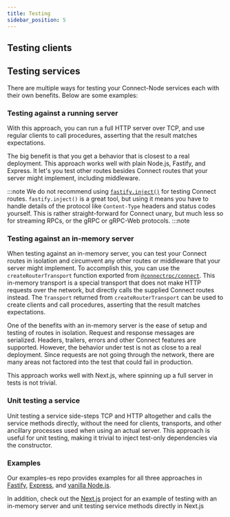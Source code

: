 ```yaml
---
title: Testing
sidebar_position: 5
---
```


## Testing clients




## Testing services

There are multiple ways for testing your Connect-Node services each with their own benefits. Below are some examples:

### Testing against a running server
With this approach, you can run a full HTTP server over TCP, and use regular clients to call procedures, asserting that
the result matches expectations.

The big benefit is that you get a behavior that is closest to a real deployment. This approach works well with plain
Node.js, Fastify, and Express. It let's you test other routes besides Connect routes that your server might implement,
including middleware.

:::note
We do not recommend using [`fastify.inject()`](https://fastify.dev/docs/v1.14.x/Documentation/Testing/#testing-with-http-injection)
for testing Connect routes. `fastify.inject()` is a great tool, but using it means you have to handle details of the
protocol like `Content-Type` headers and status codes yourself. This is rather straight-forward for Connect unary,
but much less so for streaming RPCs, or the gRPC or gRPC-Web protocols.
:::note

### Testing against an in-memory server
When testing against an in-memory server, you can test your Connect routes in isolation and circumvent any other routes
or middleware that your server might implement. To accomplish this, you can use the `createRouterTransport` function
exported from [`@connectrpc/connect`](https://www.npmjs.com/package/@connectrpc/connect). This in-memory transport is a
special transport that does not make HTTP requests over the network, but directly calls the supplied Connect routes
instead. The `Transport` returned from `createRouterTransport` can be used to create clients and call procedures,
asserting that the result matches expectations.

One of the benefits with an in-memory server is the ease of setup and testing of routes in isolation. Request and
response messages are serialized. Headers, trailers, errors and other Connect features are supported. However, the
behavior under test is not as close to a real deployment. Since requests are not going through the network, there are
many areas not factored into the test that could fail in production.

This approach works well with Next.js, where spinning up a full server in tests is not trivial.

### Unit testing a service
Unit testing a service side-steps TCP and HTTP altogether and calls the service methods directly, without the need for
clients, transports, and other ancillary processes used when using an actual server. This approach is useful for unit
testing, making it trivial to inject test-only dependencies via the constructor.

### Examples

Our examples-es repo provides examples for all three approaches in [Fastify](https://github.com/connectrpc/examples-es/blob/b5d3f6822330f6b7816fac697b64ed4214aabafe/fastify/test/connect.test.ts), [Express](https://github.com/connectrpc/examples-es/blob/b5d3f6822330f6b7816fac697b64ed4214aabafe/express/connect.test.ts), and [vanilla Node.js](https://github.com/connectrpc/examples-es/blob/b5d3f6822330f6b7816fac697b64ed4214aabafe/vanilla-node/connect.test.ts).

In addition, check out the [Next.js](https://github.com/connectrpc/examples-es/blob/6e80c5677bf650b4c40bb26e8220bcac53adb585/nextjs/__tests__/connect.test.ts) project for an example of testing with an in-memory server and unit testing service methods directly in Next.js

